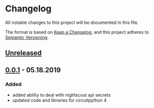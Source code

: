 # Changelog
All notable changes to this project will be documented in this file.

The format is based on [Keep a Changelog](https://keepachangelog.com/en/1.0.0/),
and this project adheres to [Semantic Versioning](https://semver.org/spec/v2.0.0.html).

## [Unreleased]

## [0.0.1] - 05.18.2019
### Added
- added ability to deal with nightscout api secrets
- updated code and libraries for circuitpython 4

[Unreleased]: https://github.com/olivierlacan/keep-a-changelog/compare/0.0.1...HEAD
[0.0.1]: https://github.com/olivierlacan/keep-a-changelog/releases/tag/0.0.1